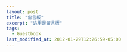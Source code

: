 ```yaml
---
layout: post
title: "留言板"
excerpt: "这里是留言板"
tags:
  - Guestbook
last_modified_at: 2012-01-29T12:26:59-05:00
---
```


